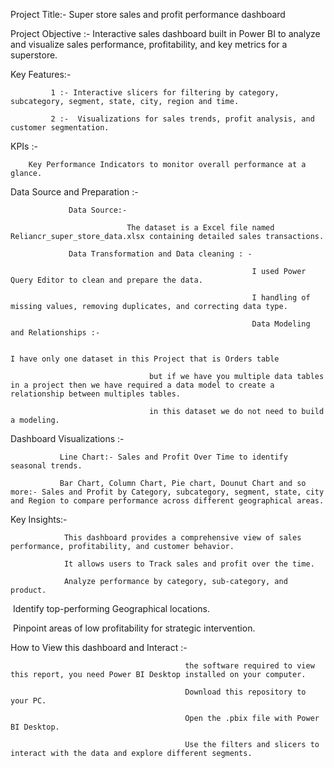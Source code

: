 Project Title:- 
               Super store sales and profit performance dashboard
               
Project Objective :- 
                   Interactive sales dashboard built in Power BI to analyze and visualize sales performance, profitability, and key metrics for a superstore.
                   
Key Features:-

             1 :- Interactive slicers for filtering by category, subcategory, segment, state, city, region and time.
             
             2 :-  Visualizations for sales trends, profit analysis, and customer segmentation.

KPIs :- 

        Key Performance Indicators to monitor overall performance at a glance.

Data Source and Preparation :-

                 Data Source:-
                 
                              The dataset is a Excel file named Reliancr_super_store_data.xlsx containing detailed sales transactions.
                              
                 Data Transformation and Data cleaning : - 
                 
                                                          I used Power Query Editor to clean and prepare the data.
                                                          
                                                          I handling of missing values, removing duplicates, and correcting data type.  
                                                          
                                                          Data Modeling and Relationships :-  
                                                          
                                                                                          I have only one dataset in this Project that is Orders table 
                                                                                          
                                   but if we have you multiple data tables in a project then we have required a data model to create a relationship between multiples tables.
                                   
                                   in this dataset we do not need to build a modeling.
                                   
                                   
Dashboard Visualizations :-

               Line Chart:- Sales and Profit Over Time to identify seasonal trends.
               
               Bar Chart, Column Chart, Pie chart, Dounut Chart and so more:- Sales and Profit by Category, subcategory, segment, state, city and Region to compare performance across different geographical areas.
               

 Key Insights:- ​
 
                This dashboard provides a comprehensive view of sales performance, profitability, and customer behavior. 
                
                It allows users to ​Track sales and profit over the time. 
                
                ​Analyze performance by category, sub-category, and product.
                
​                Identify top-performing Geographical locations.

​                Pinpoint areas of low profitability for strategic intervention.
              
  How to View this dashboard and Interact :-
  
                                           the software required to view this report, you need Power BI Desktop installed on your computer.
                                           
                                           Download this repository to your PC.
                                           
                                           Open the .pbix file with Power BI Desktop.
                                           
                                           Use the filters and slicers to interact with the data and explore different segments.



